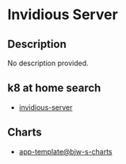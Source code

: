 # Invidious Server

## Description

No description provided.

## k8 at home search

- [invidious-server](https://nanne.dev/k8s-at-home-search/#/invidious-server)

## Charts

- [app-template@bjw-s-charts](https://bjw-s.github.io/helm-charts/)
